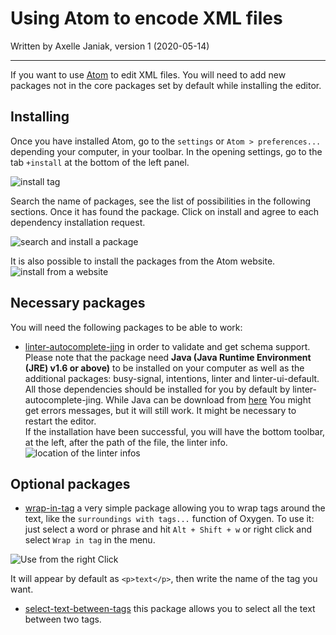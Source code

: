 # Using Atom to encode XML files

Written by Axelle Janiak, version 1 (2020-05-14)

****

If you want to use [Atom](https://atom.io/) to edit XML files. You will need to add new packages not in the core packages set by default while installing the editor.

## Installing
Once you have installed Atom, go to the `settings` or `Atom > preferences...` depending your computer, in your toolbar. In the opening settings, go to the tab  `+install` at the bottom of the left panel.

![install tag](https://github.com/erc-dharma/project-documentation/blob/master/guides/images/UsingAtom01.png)

Search the name of packages, see the list of possibilities in the following sections. Once it has found the package. Click on install and agree to each dependency installation request.

![search and install a package](https://github.com/erc-dharma/project-documentation/blob/master/guides/images/UsingAtom02.png)

It is also possible to install the packages from the Atom website.
![install from a website](https://github.com/erc-dharma/project-documentation/blob/master/guides/images/UsingAtom03.png)

## Necessary packages
You will need the following packages to be able to work:
- [linter-autocomplete-jing](https://atom.io/packages/linter-autocomplete-jing) in order to validate and get schema support. Please note that the package need **Java (Java Runtime Environment (JRE) v1.6 or above)** to be installed on your computer as well as the additional packages: busy-signal, intentions, linter and linter-ui-default. All those dependencies should be installed for you by default by linter-autocomplete-jing. While Java can be download from [here](https://www.java.com/fr/)
You might get errors messages, but it will still work. It might be necessary to restart the editor.  
If the installation have been successful, you will have the bottom toolbar, at the left, after the path of the file, the linter info.  
![location of the linter infos](https://github.com/erc-dharma/project-documentation/blob/master/guides/images/UsingAtom04.png)

## Optional packages
- [wrap-in-tag](https://atom.io/packages/atom-wrap-in-tag) a very simple package allowing you to wrap tags around the text, like the `surroundings with tags...` function of Oxygen. To use it: just select a word or phrase and hit `Alt + Shift + w` or right click and select `Wrap in tag` in the menu.

![Use from the right Click](https://github.com/erc-dharma/project-documentation/blob/master/guides/images/UsingAtom05.png)

 It will appear by default as `<p>text</p>`, then write the name of the tag you want.

- [select-text-between-tags](https://atom.io/packages/select-text-between-tags) this package allows you to select all the text between two tags.
